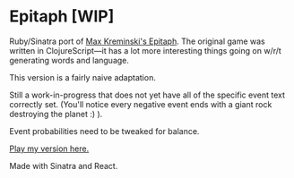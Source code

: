 # Epitaph [WIP]

Ruby/Sinatra port of [Max Kreminski's Epitaph](https://github.com/mkremins/epitaph).
The original game was written in ClojureScript—it has a lot more interesting things going on w/r/t generating words and language.

This version is a fairly naive adaptation. 

Still a work-in-progress that does not yet have all of the specific event text correctly set.
(You'll notice every negative event ends with a giant rock destroying the planet :) ).

Event probabilities need to be tweaked for balance.

[Play my version here.](https://epitaph-rb.herokuapp.com/)

Made with Sinatra and React.

